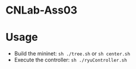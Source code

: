 # CNLab-Ass03

# Usage
- Build the mininet: ```sh ./tree.sh``` or ```sh center.sh```
- Execute the controller: ```sh ./ryuController.sh```
